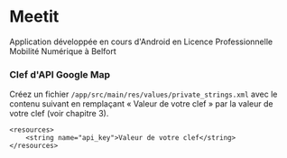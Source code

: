 # Meetit
Application développée en cours d'Android en Licence Professionnelle Mobilité Numérique à Belfort

### Clef d'API Google Map
Créez un fichier `/app/src/main/res/values/private_strings.xml` avec le contenu suivant en remplaçant « Valeur de votre clef » par la valeur de votre clef (voir chapitre 3).

    <resources>
        <string name="api_key">Valeur de votre clef</string>
    </resources>